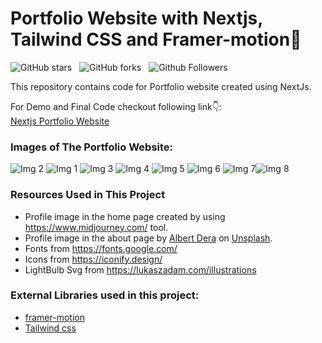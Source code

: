 # Portfolio Website with Nextjs, Tailwind CSS and Framer-motion🌟

![GitHub stars](https://img.shields.io/github/stars/Aadi0729/Next.js-Developer-Portfolio-Starter-Code?style=social&logo=ApacheSpark&label=Stars)&nbsp;&nbsp;
![GitHub forks](https://img.shields.io/github/forks/Aadi0729/Next.js-Developer-Portfolio-Starter-Code?style=social&logo=KashFlow&maxAge=3600)&nbsp;&nbsp;
![Github Followers](https://img.shields.io/github/followers/Aadi0729.svg?style=social&label=Follow)&nbsp;&nbsp;<br />

This repository contains code for Portfolio website created using NextJs. <br />

For Demo and Final Code checkout following link👇: <br />
[Nextjs Portfolio Website](https://aditya-pateriya-portfolio.vercel.app/) <br />

### Images of The Portfolio Website:

![Img 2](https://github.com/user-attachments/assets/918bd2b2-5f19-4ca1-9a16-418112589634)
![Img 1](https://github.com/user-attachments/assets/25ce19da-10f4-4a7a-bdcf-ac5b7eb71c91)
![Img 3](https://github.com/user-attachments/assets/92e666ce-652d-4b5f-8a16-18a3442cb835)
![Img 4](https://github.com/user-attachments/assets/4e16f75e-f469-4196-98a0-386327cea7ec)
![Img 5](https://github.com/user-attachments/assets/3079a37e-f9da-4907-bf9a-fb556fe5b2fa)
![Img 6](https://github.com/user-attachments/assets/f53c390f-3419-48e4-b5a0-c5cfde4be6cc)
![Img 7](https://github.com/user-attachments/assets/dc86743b-078f-445f-ac87-78756ebc9e0b)![Img 8](https://github.com/user-attachments/assets/b705acc4-c0d4-43d5-8a54-d4f71c5e7fee)



### Resources Used in This Project

- Profile image in the home page created by using https://www.midjourney.com/ tool.
- Profile image in the about page by [Albert Dera](https://unsplash.com/@albertdera?utm_source=unsplash&utm_medium=referral&utm_content=creditCopyText) 
on [Unsplash](https://unsplash.com/photos/ILip77SbmOE?utm_source=unsplash&utm_medium=referral&utm_content=creditCopyText).
- Fonts from https://fonts.google.com/ <br />
- Icons from https://iconify.design/ <br />
- LightBulb Svg from https://lukaszadam.com/illustrations <br />

### External Libraries used in this project:

- [framer-motion](https://www.framer.com/motion/) <br />
- [Tailwind css](https://tailwindcss.com/) <br />


